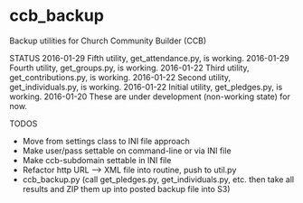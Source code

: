 # ccb_backup
Backup utilities for Church Community Builder (CCB)

STATUS
2016-01-29 Fifth utility, get_attendance.py, is working.
2016-01-29 Fourth utility, get_groups.py, is working.
2016-01-22 Third utility, get_contributions.py, is working.
2016-01-22 Second utility, get_individuals.py, is working.
2016-01-22 Initial utility, get_pledges.py, is working.
2016-01-20 These are under development (non-working state) for now.

TODOS
- Move from settings class to INI file approach
- Make user/pass settable on command-line or via INI file
- Make ccb-subdomain settable in INI file
- Refactor http URL --> XML file into routine, push to util.py
- ccb_backup.py (call get_pledges.py, get_individuals.py, etc. then take all results and ZIP them up
  into posted backup file into S3)
